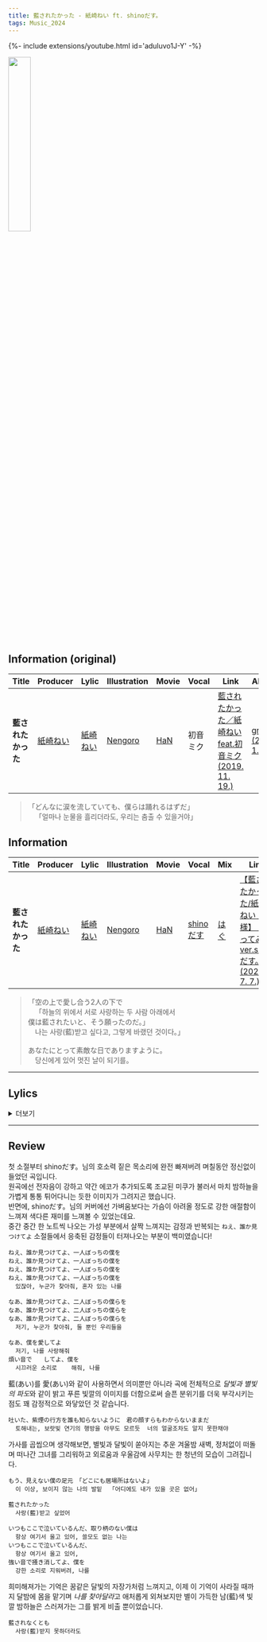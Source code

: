 ```yaml
---
title: 藍されたかった - 紙崎ねい ft. shinoだす。
tags: Music_2024
--- 
```


<!--more-->

{%- include extensions/youtube.html id='aduluvo1J-Y' -%}


<img src="https://f4.bcbits.com/img/a0878874151_10.jpg"
  width="30%"
  height="30%">


## Information (original)

| Title | Producer | Lylic | Illustration | Movie | Vocal | Link | Album |
| --- | --- | --- | --- | --- | --- | --- | --- |
|**藍されたかった** | [紙崎ねい](https://www.youtube.com/@kamisaki_nei) | [紙崎ねい](https://www.youtube.com/@kamisaki_nei) | [Nengoro](https://www.pixiv.net/users/17548864) | [HaN](https://twitter.com/HaN_MOVIE_) | 初音ミク | [藍されたかった／紙崎ねい feat.初音ミク (2019. 11. 19.)](https://www.youtube.com/watch?v=GQMSWiBxXX0) | [grief (2022. 1. 1.)](https://kamisakinei.bandcamp.com/album/grief) |


> 「どんなに涙を流していても、僕らは踊れるはずだ」\
>  &emsp;「얼마나 눈물을 흘리더라도, 우리는 춤출 수 있을거야」


## Information

| Title | Producer | Lylic | Illustration | Movie | Vocal | Mix | Link |
| --- | --- | --- | --- | --- | --- | --- | --- |
|**藍されたかった** | [紙崎ねい](https://www.youtube.com/@kamisaki_nei) | [紙崎ねい](https://www.youtube.com/@kamisaki_nei) | [Nengoro](https://www.pixiv.net/users/17548864) | [HaN](https://twitter.com/HaN_MOVIE_) | [shinoだす](https://www.youtube.com/@iamsgra) | [はぐ](https://twitter.com/hugs3moca) | [【藍されたかった/紙崎ねい　様】　歌ってみた　ver.shinoだす。 (2022. 7. 7.)](https://www.youtube.com/watch?v=aduluvo1J-Y) |

> 「空の上で愛し合う2人の下で \
> &emsp;「하늘의 위에서 서로 사랑하는 두 사람 아래에서 \
> 僕は藍されたいと、そう願ったのだ。」\
> &emsp;나는 사랑(藍)받고 싶다고, 그렇게 바랬던 것이다。」\
> \
> あなたにとって素敵な日でありますように。\
> &emsp;당신에게 있어 멋진 날이 되기를。

---

## Lylics
<details>
  <summary>더보기</summary>
  <div markdown="1">

```
星の残滓が藍に滲むように　耳澄ますAM.2:22
  별의 잔재가 쪽에 스며들듯  귀를 기울이는 AM.2:22
吐いた、紫煙の行方を誰も知らないように　君の顔すらもわからないままだ
  토해내는, 보랏빛 연기의 행방을 아무도 모르듯  너의 얼굴조차도 알지 못한채야

壊れる揺れる視界　凍える空気を切って踊った
  부서지는 흔들리는 시야  얼어붙은 공기를 가르며 춤을 추었어
まだ、足りない色を探す　雲間の先に
  아직, 부족한 색을 찾아  구름 사이 그 끝에

流れる零す涙　冷めた感情と混ざって
  흐르는 넘치는 눈물  차갑게 식어버린 감정과 뒤섞여
もう、見えない僕の足元　「どこにも居場所はないよ」
  이 이상, 보이지 않는 나의 발밑  「어디에도 내가 있을 곳은 없어」

空を閉じ込めて、海にはさよならを
  하늘을 가두고, 바다에 안녕을
藍した君には何を送れば良い？
  사랑(藍)하는 너에겐 무엇을 보내야 할까?

ねえ、消え果てるまで踊り続けるから
  있잖아, 스러져 사라지기 전까지 계속 춤을 출테니까
星空の波に揺られるまま一緒にいてよ
  별빛의 물결에 몸을 맡긴채로 함께 있어줘

藍されたかった
  사랑(藍)받고 싶었어

いつもここで泣いているんだ、取り柄のない僕は
いつもここで泣いているんだ、取り柄のない僕は
いつもここで泣いているんだ、取り柄のない僕は
  항상 여기서 울고 있어, 쓸모도 없는 나는
いつもここで泣いているんだ、
  항상 여기서 울고 있어,
強い音で掻き消してよ、僕を
  강한 소리로 지워버려, 나를


藍されたいよ
  사랑(藍)받고 싶었어


月の明かりが子守唄みたいに　滴る夜露、一粒「覚めないでよ」
  달빛이 자장가처럼  떨어지는 밤이슬, 한 알 「깨지 말아줘」
風に舞うスカートをぐるりと、笑みをこぼして　薄れていく姿が焼き付いて離れない
  바람에 흩날리는 스커트를 살랑 흩날리고, 미소지으며  희미해져가는 모습이 떠나질 않아

過去を閉じ込めて、明日にはさよならを
  과거를 가두고, 내일에는 안녕을
藍した君には何を思えば良い？
  사랑(藍)했던 너에게는 무엇을 생각해야 할까?

もう、消え果てるまで踊り続けるから
  이제, 스러져 사라지기 전까지 계속 춤을 출테니까
月夜の夢に揺られるまま連れて行ってよ
  달밤의 꿈에 몸을 맡기고 흘러가줘


ねえ、誰か見つけてよ、一人ぼっちの僕を
ねえ、誰か見つけてよ、一人ぼっちの僕を
ねえ、誰か見つけてよ、一人ぼっちの僕を
ねえ、誰か見つけてよ、一人ぼっちの僕を
  있잖아, 누군가 찾아줘, 혼자 있는 나를

なあ、誰か見つけてよ、二人ぼっちの僕らを
なあ、誰か見つけてよ、二人ぼっちの僕らを
なあ、誰か見つけてよ、二人ぼっちの僕らを
  저기, 누군가 찾아줘, 둘 뿐인 우리들을

なあ、僕を愛してよ
  저기, 나를 사랑해줘
煩い音で　　してよ、僕を
  시끄러운 소리로    해줘, 나를


藍されないの
  사랑받지 못하는 걸까요


瞬き広がる幾億の光に貫かれる
  순식간에 퍼져가는 수억의 빛에 관통당하고
星が満ちる夜に　星が満ちる夜に
  별이 가득한 밤에  별이 가득한 밤에
存在の欠片を散りばめながらも歌い踊り続ける
  존재의 조작을 흩뿌리면서도 노래하고 춤을 춰
踊り続けるのだ　踊り続けるのだ、藍されなくとも
  춤을 추는 것이다  계속 춤을 추는 것이다, 사랑(藍)받지 못하더라도
```

  </div>
</details>

---

## Review
첫 소절부터 shinoだす。님의 호소력 짙은 목소리에 완전 빠져버려 며칠동안 정신없이 들었던 곡입니다. \
원곡에선 전자음이 강하고 약간 에코가 추가되도록 조교된 미쿠가 불러서 마치 밤하늘을 가볍게 통통 튀어다니는 듯한 이미지가 그려지곤 했습니다. \
반면에, shinoだす。님의 커버에선 가벼움보다는 가슴이 아려올 정도로 강한 애절함이 느껴져 색다른 재미를 느껴볼 수 있었는데요. \
중간 중간 한 노트씩 나오는 가성 부분에서 살짝 느껴지는 감정과 반복되는 `ねえ、誰か見つけてよ` 소절들에서 응축된 감정들이 터져나오는 부분이 백미였습니다!

```
ねえ、誰か見つけてよ、一人ぼっちの僕を
ねえ、誰か見つけてよ、一人ぼっちの僕を
ねえ、誰か見つけてよ、一人ぼっちの僕を
ねえ、誰か見つけてよ、一人ぼっちの僕を
  있잖아, 누군가 찾아줘, 혼자 있는 나를

なあ、誰か見つけてよ、二人ぼっちの僕らを
なあ、誰か見つけてよ、二人ぼっちの僕らを
なあ、誰か見つけてよ、二人ぼっちの僕らを
  저기, 누군가 찾아줘, 둘 뿐인 우리들을

なあ、僕を愛してよ
  저기, 나를 사랑해줘
煩い音で　　してよ、僕を
  시끄러운 소리로    해줘, 나를
```

藍(あい)를 愛(あい)와 같이 사용하면서 의미뿐만 아니라 곡에 전체적으로 *달빛과 별빛의 파도*와 같이 밝고 푸른 빛깔의 이미지를 더함으로써 슬픈 분위기를 더욱 부각시키는 점도 꽤 감정적으로 와닿았던 것 같습니다.

```
吐いた、紫煙の行方を誰も知らないように　君の顔すらもわからないままだ
  토해내는, 보랏빛 연기의 행방을 아무도 모르듯  너의 얼굴조차도 알지 못한채야
```

가사를 곱씹으며 생각해보면, 별빛과 달빛이 쏟아지는 추운 겨울밤 새벽, 정처없이 떠돌며 떠나간 그녀를 그리워하고 외로움과 우울감에 사무치는 한 청년의 모습이 그려집니다.

```
もう、見えない僕の足元　「どこにも居場所はないよ」
  이 이상, 보이지 않는 나의 발밑  「어디에도 내가 있을 곳은 없어」

藍されたかった
  사랑(藍)받고 싶었어

いつもここで泣いているんだ、取り柄のない僕は
  항상 여기서 울고 있어, 쓸모도 없는 나는
いつもここで泣いているんだ、
  항상 여기서 울고 있어,
強い音で掻き消してよ、僕を
  강한 소리로 지워버려, 나를
```

희미해져가는 기억은 꿈같은 달빛의 자장가처럼 느껴지고, 이제 이 기억이 사라질 때까지 달밤에 몸을 맡기며 *나를 찾아달라*고 애처롭게 외쳐보지만 별이 가득한 남(藍)색 빛깔 밤하늘은 스러져가는 그를 밝게 비출 뿐이었습니다.

```
藍されなくとも
  사랑(藍)받지 못하더라도
```
